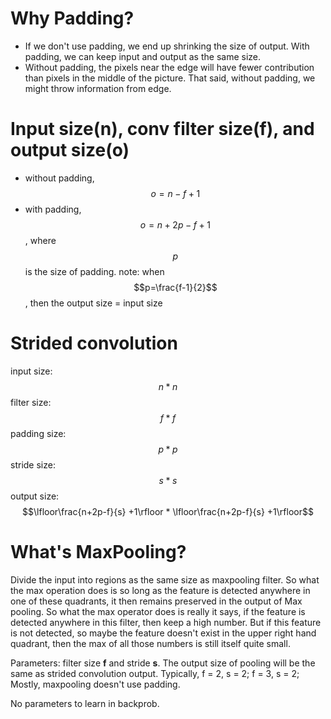 # Why Padding?
* If we don't use padding, we end up shrinking the size of output. With padding, we can keep input and output as the same size.
* Without padding, the pixels near the edge will have fewer contribution than pixels in the middle of the picture. That said, without padding, we might throw information from edge.

# Input size(n), conv filter size(f), and output size(o) 
* without padding, $$o = n-f+1$$
* with padding, $$o = n+2p-f+1$$, where $$p$$ is the size of padding.
note: when $$p=\frac{f-1}{2}$$, then the output size = input size

# Strided convolution
input size: $$n * n$$
filter size: $$f * f$$
padding size: $$p * p$$
stride size: $$s * s$$
output size: $$\lfloor\frac{n+2p-f}{s} +1\rfloor * \lfloor\frac{n+2p-f}{s} +1\rfloor$$

# What's MaxPooling?

Divide the input into regions as the same size as maxpooling filter.
So what the max operation does is so long as the feature is detected anywhere in one of these quadrants, it then remains preserved in the output of Max pooling. So what the max operator does is really it says, if the feature is detected anywhere in this filter, then keep a high number. But if this feature is not detected, so maybe the feature doesn't exist in the upper right hand quadrant, then the max of all those numbers is still itself quite small.

Parameters: filter size **f** and stride **s**. The output size of pooling will be the same as strided convolution output. Typically, f = 2, s = 2; f = 3, s = 2; Mostly, maxpooling doesn't use padding.

No parameters to learn in backprob.

